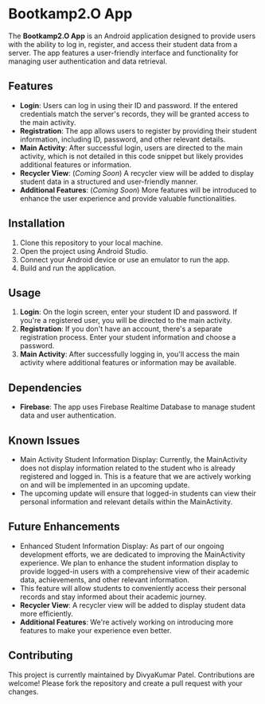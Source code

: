 # Bootkamp2.O App

The **Bootkamp2.O App** is an Android application designed to provide users with the ability to log in, register, and access their student data from a server.
The app features a user-friendly interface and functionality for managing user authentication and data retrieval.

## Features

- **Login**: Users can log in using their ID and password. If the entered credentials match the server's records, they will be granted access to the main activity.
- **Registration**: The app allows users to register by providing their student information, including ID, password, and other relevant details.
- **Main Activity**: After successful login, users are directed to the main activity, which is not detailed in this code snippet but likely provides additional features or information.
- **Recycler View**: (*Coming Soon*) A recycler view will be added to display student data in a structured and user-friendly manner.
- **Additional Features**: (*Coming Soon*) More features will be introduced to enhance the user experience and provide valuable functionalities.

## Installation

1. Clone this repository to your local machine.
2. Open the project using Android Studio.
3. Connect your Android device or use an emulator to run the app.
4. Build and run the application.

## Usage

1. **Login**: On the login screen, enter your student ID and password. If you're a registered user, you will be directed to the main activity.
2. **Registration**: If you don't have an account, there's a separate registration process. Enter your student information and choose a password.
3. **Main Activity**: After successfully logging in, you'll access the main activity where additional features or information may be available.

## Dependencies

- **Firebase**: The app uses Firebase Realtime Database to manage student data and user authentication.

## Known Issues

- Main Activity Student Information Display: Currently, the MainActivity does not display information related to the student who is already registered and logged in.
  This is a feature that we are actively working on and will be implemented in an upcoming update.
- The upcoming update will ensure that logged-in students can view their personal information and relevant details within the MainActivity.

## Future Enhancements

- Enhanced Student Information Display: As part of our ongoing development efforts, we are dedicated to improving the MainActivity experience. We plan to enhance the student information display to provide logged-in users with a comprehensive view of their academic data, achievements, and other relevant information.
- This feature will allow students to conveniently access their personal records and stay informed about their academic journey.
- **Recycler View**: A recycler view will be added to display student data more efficiently.
- **Additional Features**: We're actively working on introducing more features to make your experience even better.

## Contributing

This project is currently maintained by DivyaKumar  Patel. Contributions are welcome! Please fork the repository and create a pull request with your changes.
